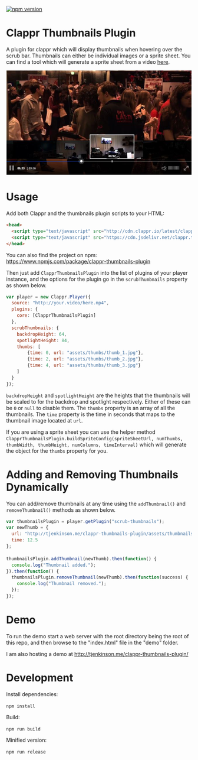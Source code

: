 [![npm version](https://badge.fury.io/js/clappr-thumbnails-plugin.svg)](https://badge.fury.io/js/clappr-thumbnails-plugin)
# Clappr Thumbnails Plugin
A plugin for clappr which will display thumbnails when hovering over the scrub bar. Thumbnails can either be individual images or a sprite sheet. You can find a tool which will generate a sprite sheet from a video [here](https://github.com/flavioribeiro/video-thumbnail-generator).

![Screenshot](screenshot.jpg)

# Usage
Add both Clappr and the thumbnails plugin scripts to your HTML:

```html
<head>
  <script type="text/javascript" src="http://cdn.clappr.io/latest/clappr.min.js"></script>
  <script type="text/javascript" src="https://cdn.jsdelivr.net/clappr.thumbnails-plugin/latest/clappr-thumbnails-plugin.js"></script>
</head>
```

You can also find the project on npm: https://www.npmjs.com/package/clappr-thumbnails-plugin

Then just add `ClapprThumbnailsPlugin` into the list of plugins of your player instance, and the options for the plugin go in the `scrubThumbnails` property as shown below.

```javascript
var player = new Clappr.Player({
  source: "http://your.video/here.mp4",
  plugins: {
    core: [ClapprThumbnailsPlugin]
  },
  scrubThumbnails: {
    backdropHeight: 64,
    spotlightHeight: 84,
    thumbs: [
    	{time: 0, url: "assets/thumbs/thumb_1.jpg"},
    	{time: 2, url: "assets/thumbs/thumb_2.jpg"},
    	{time: 4, url: "assets/thumbs/thumb_3.jpg"}
    ]
  }
});
```

`backdropHeight` and `spotlightHeight` are the heights that the thumbnails will be scaled to for the backdrop and spotlight respectively. Either of these can be `0` or `null` to disable them. The `thumbs` property is an array of all the thumbnails. The `time` property is the time in seconds that maps to the thumbnail image located at `url`.

If you are using a sprite sheet you can use the helper method `ClapprThumbnailsPlugin.buildSpriteConfig(spriteSheetUrl, numThumbs, thumbWidth, thumbHeight, numColumns, timeInterval)` which will generate the object for the `thumbs` property for you.

# Adding and Removing Thumbnails Dynamically
You can add/remove thumbnails at any time using the `addThumbnail()` and `removeThumbnail()` methods as shown below.

```javascript
var thumbnailsPlugin = player.getPlugin("scrub-thumbnails");
var newThumb = {
  url: "http://tjenkinson.me/clappr-thumbnails-plugin/assets/thumbnails/thumb_10.jpg",
  time: 12.5
};

thumbnailsPlugin.addThumbnail(newThumb).then(function() {
  console.log("Thumbnail added.");
}).then(function() {
  thumbnailsPlugin.removeThumbnail(newThumb).then(function(success) {
    console.log("Thumbnail removed.");
  });
});
```

# Demo
To run the demo start a web server with the root directory being the root of this repo, and then browse to the "index.html" file in the "demo" folder.

I am also hosting a demo at http://tjenkinson.me/clappr-thumbnails-plugin/

# Development
Install dependencies:

`npm install`

Build:

`npm run build`

Minified version:

`npm run release`
